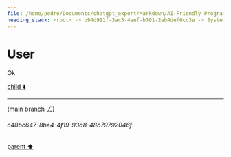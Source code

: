 ```yaml
---
file: /home/pedro/Documents/chatgpt_export/Markdown/AI-Friendly Programming Language.md
heading_stack: <root> -> b94d911f-3ac5-4eef-b701-2eb4def0cc3e -> System -> bd104c7b-8e42-4d87-8430-e4d7f8b03a46 -> System -> aaa29bc8-0f53-458f-8af0-b184dfe8e8b1 -> User -> d603f0c4-c267-4fbd-82a4-b50cdedd013f -> Assistant -> Considerations: -> Possibilities: -> aaa29f81-50fe-4ed9-8a62-cba2b8d99f33 -> User -> 64b89f1a-d9c0-41bc-9a7f-ac09a7735d61 -> Assistant -> Syntax Design -> Semantics -> Execution and Verification -> Language Model-Specific Features -> Novel Opportunities -> aaa287c2-e938-4a24-a0ee-53e6b858fa81 -> User -> c499f56a-0a01-4d06-b2c4-c24756f2fc4d -> Assistant -> Syntax Design Example: Token Minimization -> Context-Free Syntax Example -> Semantics Example: Lazy Evaluation -> Execution and Verification Example: Built-in Test Cases -> Language Model-Specific Features Example: Heuristic Annotations -> Novel Opportunities Example: Adaptive Syntax -> aaa25b4b-544f-4f12-bb08-922c95b8d61f -> User -> 2c4244bc-939c-42fc-b95b-9cbaaee07adb -> Assistant -> aaa2b461-d2f4-4c76-aaae-93f67a2404c8 -> User
---
```

# User

Ok

[child ⬇️](#c48bc647-8be4-4f19-93a8-48b79792046f)

---

(main branch ⎇)
###### c48bc647-8be4-4f19-93a8-48b79792046f
[parent ⬆️](#aaa2b461-d2f4-4c76-aaae-93f67a2404c8)
